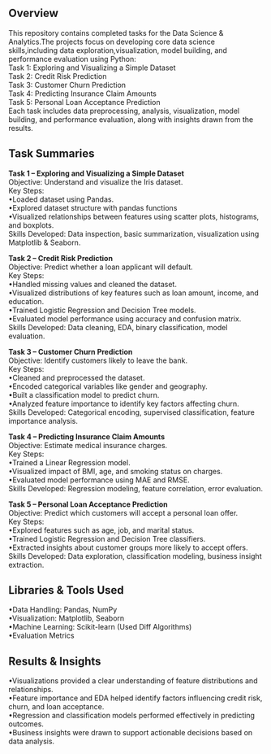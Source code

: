 <h2>Overview</h2>
This repository contains completed tasks for the Data Science & Analytics.The projects focus on developing core data science skills,including data exploration,visualization, model building, and performance evaluation using Python:
<br>
Task 1: Exploring and Visualizing a Simple Dataset
<br>
Task 2: Credit Risk Prediction
<br>
Task 3: Customer Churn Prediction
<br>
Task 4: Predicting Insurance Claim Amounts
<br>
Task 5: Personal Loan Acceptance Prediction
<br>
Each task includes data preprocessing, analysis, visualization, model building, and performance evaluation, along with insights drawn from the results.

<h2>Task Summaries</h2>

**Task 1 – Exploring and Visualizing a Simple Dataset**
<br>
Objective: Understand and visualize the Iris dataset.
<br>
Key Steps:
<br>
•Loaded dataset using Pandas.
<br>
•Explored dataset structure with pandas functions
<br>
•Visualized relationships between features using scatter plots, histograms, and boxplots.
<br>
Skills Developed: Data inspection, basic summarization, visualization using Matplotlib & Seaborn.

**Task 2 – Credit Risk Prediction**
<br>
Objective: Predict whether a loan applicant will default.
<br>
Key Steps:
<br>
•Handled missing values and cleaned the dataset.
<br>
•Visualized distributions of key features such as loan amount, income, and education.
<br>
•Trained Logistic Regression and Decision Tree models.
<br>
•Evaluated model performance using accuracy and confusion matrix.
<br>
Skills Developed: Data cleaning, EDA, binary classification, model evaluation.

**Task 3 – Customer Churn Prediction**
<br>
Objective: Identify customers likely to leave the bank.
<br>
Key Steps:
<br>
•Cleaned and preprocessed the dataset.
<br>
•Encoded categorical variables like gender and geography.
<br>
•Built a classification model to predict churn.
<br>
•Analyzed feature importance to identify key factors affecting churn.
<br>
Skills Developed: Categorical encoding, supervised classification, feature importance analysis.

**Task 4 – Predicting Insurance Claim Amounts**
<br>
Objective: Estimate medical insurance charges.
<br>
Key Steps:
<br>
•Trained a Linear Regression model.
<br>
•Visualized impact of BMI, age, and smoking status on charges.
<br>
•Evaluated model performance using MAE and RMSE.
<br>
Skills Developed: Regression modeling, feature correlation, error evaluation.

**Task 5 – Personal Loan Acceptance Prediction**
<br>
Objective: Predict which customers will accept a personal loan offer.
<br>
Key Steps:
<br>
•Explored features such as age, job, and marital status.
<br>
•Trained Logistic Regression and Decision Tree classifiers.
<br>
•Extracted insights about customer groups more likely to accept offers.
<br>
Skills Developed: Data exploration, classification modeling, business insight extraction.

<h2>Libraries & Tools Used</h2>
•Data Handling: Pandas, NumPy
<br>
•Visualization: Matplotlib, Seaborn
<br>
•Machine Learning: Scikit-learn (Used Diff Algorithms)
<br>
•Evaluation Metrics
<br>

<h2>Results & Insights</h2>
•Visualizations provided a clear understanding of feature distributions and relationships.
<br>
•Feature importance and EDA helped identify factors influencing credit risk, churn, and loan acceptance.
<br>
•Regression and classification models performed effectively in predicting outcomes.
<br>
•Business insights were drawn to support actionable decisions based on data analysis.
